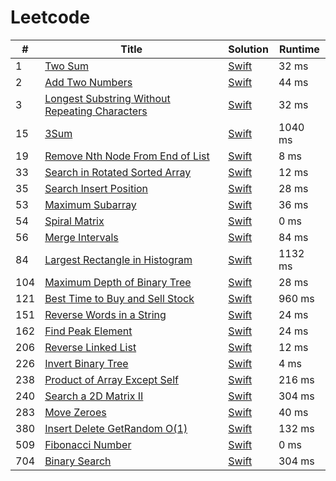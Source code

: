 # Leetcode

| # | Title | Solution | Runtime |
|---| ----- | -------- | ------- |
|1|[ Two Sum](https://leetcode.com/problems/two-sum/)|[Swift](./solutions/1.%20Two%20Sum.swift)|32 ms|
|2|[ Add Two Numbers](https://leetcode.com/problems/add-two-numbers/)|[Swift](./solutions/2.%20Add%20Two%20Numbers.swift)|44 ms|
|3|[ Longest Substring Without Repeating Characters](https://leetcode.com/problems/longest-substring-without-repeating-characters/)|[Swift](./solutions/3.%20Longest%20Substring%20Without%20Repeating%20Characters.swift)|32 ms|
|15|[ 3Sum](https://leetcode.com/problems/3sum/)|[Swift](./solutions/15.%203Sum.swift)|1040 ms|
|19|[ Remove Nth Node From End of List](https://leetcode.com/problems/remove-nth-node-from-end-of-list/)|[Swift](./solutions/19.%20Remove%20Nth%20Node%20From%20End%20of%20List.swift)|8 ms|
|33|[ Search in Rotated Sorted Array](https://leetcode.com/problems/search-in-rotated-sorted-array/)|[Swift](./solutions/33.%20Search%20in%20Rotated%20Sorted%20Array.swift)|12 ms|
|35|[ Search Insert Position](https://leetcode.com/problems/search-insert-position/)|[Swift](./solutions/35.%20Search%20Insert%20Position.swift)|28 ms|
|53|[ Maximum Subarray](https://leetcode.com/problems/maximum-subarray/)|[Swift](./solutions/53.%20Maximum%20Subarray.swift)|36 ms|
|54|[ Spiral Matrix](https://leetcode.com/problems/spiral-matrix/)|[Swift](./solutions/54.%20Spiral%20Matrix.swift)|0 ms|
|56|[ Merge Intervals](https://leetcode.com/problems/merge-intervals/)|[Swift](./solutions/56.%20Merge%20Intervals.swift)|84 ms|
|84|[ Largest Rectangle in Histogram](https://leetcode.com/problems/largest-rectangle-in-histogram/)|[Swift](./solutions/84.%20Largest%20Rectangle%20in%20Histogram.swift)|1132 ms|
|104|[ Maximum Depth of Binary Tree](https://leetcode.com/problems/maximum-depth-of-binary-tree/)|[Swift](./solutions/104.%20Maximum%20Depth%20of%20Binary%20Tree.swift)|28 ms|
|121|[ Best Time to Buy and Sell Stock](https://leetcode.com/problems/best-time-to-buy-and-sell-stock/)|[Swift](./solutions/121.%20Best%20Time%20to%20Buy%20and%20Sell%20Stock.swift)|960 ms|
|151|[ Reverse Words in a String](https://leetcode.com/problems/reverse-words-in-a-string/)|[Swift](./solutions/151.%20Reverse%20Words%20in%20a%20String.swift)|24 ms|
|162|[ Find Peak Element](https://leetcode.com/problems/find-peak-element/)|[Swift](./solutions/162.%20Find%20Peak%20Element.swift)|24 ms|
|206|[ Reverse Linked List](https://leetcode.com/problems/reverse-linked-list/)|[Swift](./solutions/206.%20Reverse%20Linked%20List.swift)|12 ms|
|226|[ Invert Binary Tree](https://leetcode.com/problems/invert-binary-tree/)|[Swift](./solutions/226.%20Invert%20Binary%20Tree.swift)|4 ms|
|238|[ Product of Array Except Self](https://leetcode.com/problems/product-of-array-except-self/)|[Swift](./solutions/238.%20Product%20of%20Array%20Except%20Self.swift)|216 ms|
|240|[ Search a 2D Matrix II](https://leetcode.com/problems/search-a-2d-matrix-ii/)|[Swift](./solutions/240.%20Search%20a%202D%20Matrix%20II.swift)|304 ms|
|283|[ Move Zeroes](https://leetcode.com/problems/move-zeroes/)|[Swift](./solutions/283.%20Move%20Zeroes.swift)|40 ms|
|380|[ Insert Delete GetRandom O(1)](https://leetcode.com/problems/insert-delete-getrandom-o1/)|[Swift](./solutions/380.%20Insert%20Delete%20GetRandom%20O(1).swift)|132 ms|
|509|[ Fibonacci Number](https://leetcode.com/problems/fibonacci-number/)|[Swift](./solutions/509.%20Fibonacci%20Number.swift)|0 ms|
|704|[ Binary Search](https://leetcode.com/problems/binary-search/)|[Swift](./solutions/704.%20Binary%20Search.swift)|304 ms|
